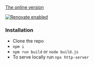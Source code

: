 [The online version](https://dgrammatiko.github.io/com_frontpage/)

[![Renovate enabled](https://img.shields.io/badge/renovate-enabled-brightgreen.svg)](https://renovatebot.com/)

### Installation


- Clone the repo
- `npm i`
- `npm run build` or `node build.js`
- To serve locally run `npx http-server`

